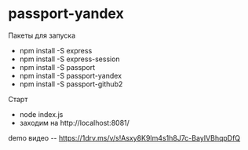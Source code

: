# passport-yandex

Пакеты для запуска

* npm install -S express
* npm install -S express-session
* npm install -S passport
* npm install -S passport-yandex
* npm install -S passport-github2

Старт 

* node index.js
* заходим на http://localhost:8081/


demo видео -- https://1drv.ms/v/s!Asxy8K9Im4s1h8J7c-BayIVBhqpDfQ 
